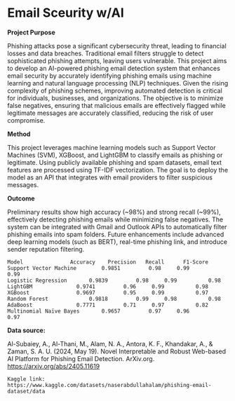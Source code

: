 # Email Sceurity w/AI

**Project Purpose**

Phishing attacks pose a significant cybersecurity threat, leading to financial losses and data breaches. Traditional email filters struggle to detect sophisticated phishing attempts, leaving users vulnerable. This project aims to develop an AI-powered phishing email detection system that enhances email security by accurately identifying phishing emails using machine learning and natural language processing (NLP) techniques. Given the rising complexity of phishing schemes, improving automated detection is critical for individuals, businesses, and organizations. The objective is to minimize false negatives, ensuring that malicious emails are effectively flagged while legitimate messages are accurately classified, reducing the risk of user compromise.

**Method**

This project leverages machine learning models such as Support Vector Machines (SVM), XGBoost, and LightGBM to classify emails as phishing or legitimate. Using publicly available phishing and spam datasets, email text features are processed using TF-IDF vectorization. The goal is to deploy the model as an API that integrates with email providers to filter suspicious messages. 

**Outcome**

Preliminary results show high accuracy (~98%) and strong recall (~99%), effectively detecting phishing emails while minimizing false negatives. The system can be integrated with Gmail and Outlook APIs to automatically filter phishing emails into spam folders. Future enhancements include advanced deep learning models (such as BERT), real-time phishing link, and introduce sender reputation filtering. 

	Model				Accuracy	Precision 	Recall      F1-Score
	Support Vector Machine		  0.9851	     0.98	  0.99	        0.99
	Logistic Regression		  0.9839	     0.98	  0.99	        0.98
	LightGBM			  0.9741	     0.96	  0.99	        0.98
	XGBoost				  0.9697	     0.95	  0.99	        0.97
	Random Forest			  0.9818	     0.99	  0.98	        0.98
	AdaBoost			  0.7771	     0.71	  0.97	        0.82
	Multinomial Naïve Bayes		  0.9657	     0.97	  0.96	        0.97



**Data source:**

Al-Subaiey, A., Al-Thani, M., Alam, N. A., Antora, K. F., Khandakar, A., & Zaman, S. A. U. (2024, May 19). Novel Interpretable and Robust Web-based AI Platform for Phishing Email Detection. ArXiv.org. https://arxiv.org/abs/2405.11619
 
	Kaggle link: https://www.kaggle.com/datasets/naserabdullahalam/phishing-email-dataset/data
